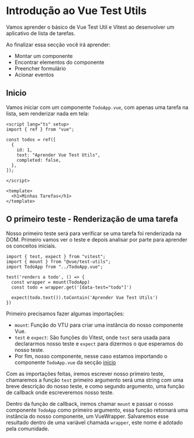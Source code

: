 # Introdução ao Vue Test Utils

Vamos aprender o básico de Vue Test Util e Vitest ao desenvolver um aplicativo de lista de tarefas.

Ao finalizar essa secção você irá aprender:
- Montar um componente
- Encontrar elementos do componente
- Preencher formulário
- Acionar eventos 

## Inicio

Vamos iniciar com um componente `TodoApp.vue`, com apenas uma tarefa na lista, sem renderizar nada em tela:

```vue
<script lang="ts" setup>
import { ref } from "vue";

const todos = ref([
  {
    id: 1,
    text: "Aprender Vue Test Utils",
    completed: false,
  },
]);

</script>

<template>
  <h1>Minhas Tarefas</h1>
</template>

```

## O primeiro teste - Renderização de uma tarefa
Nosso primeiro teste será para verificar se uma tarefa foi renderizada na DOM. Primeiro vamos ver o teste e depois analisar por parte para aprender os  conceitos iniciais.

```ts:line-numbers
import { test, expect } from "vitest";
import { mount } from "@vue/test-utils";
import TodoApp from "../TodoApp.vue";

test('renders a todo', () => {
  const wrapper = mount(TodoApp)
  const todo = wrapper.get('[data-test="todo"]')

  expect(todo.text()).toContain('Aprender Vue Test Utils')
})

```


Primeiro precisamos fazer algumas importações:

- `mount`: Função do VTU para criar uma instância do nosso componente Vue.
- `test` e `expect`: São funções do Vitest, onde `test` sera usada para declararmos nosso teste e `expect` para dizermos o que esperamos do nosso teste.
- Por fim, nosso componente, nesse caso estamos importando o componente `TodoApp.vue` da secção [inicio](#inicio)

Com as importações feitas, iremos escrever nosso primeiro teste, chamaremos a função `test` primeiro argumento será uma string com uma breve descrição do nosso teste, e como segundo argumento, uma função de callback onde escreveremos nosso teste.

Dentro da função de callback, iremos chamar `mount` e passar o nosso componente `TodoApp` como primeiro argumento, essa função retornará uma instância do nosso componente, um VueWrapper. Salvaremos esse resultado dentro de uma variável chamada `wrapper`, este nome é adotado pela comunidade.





